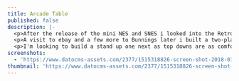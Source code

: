 ```yaml
---
title: Arcade Table
published: false
description: |-
  <p>After the release of the mini NES and SNES i looked into the RetroPi OS for Raspberry Pi.&nbsp;</p>
  <p>A visit to ebay and a few more to Bunnings later i built a two-player top down Arcade Table.</p>
  <p>I'm looking to build a stand up one next as top downs are as comfortable to play at.</p>
screenshots:
  - 'https://www.datocms-assets.com/2377/1515318826-screen-shot-2018-01-07-at-8-53-21-pm.png?bg=10181c&crop=top&fit=fill&fm=pjpg&h=600&w=800'
thumbnail: 'https://www.datocms-assets.com/2377/1515318826-screen-shot-2018-01-07-at-8-53-21-pm.png?crop=top&fit=crop&fm=pjpg&h=50&w=50'
---
```


